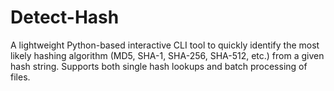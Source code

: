 # Detect-Hash
A lightweight Python-based interactive CLI tool to quickly identify the most likely hashing algorithm (MD5, SHA-1, SHA-256, SHA-512, etc.) from a given hash string. Supports both single hash lookups and batch processing of files.
